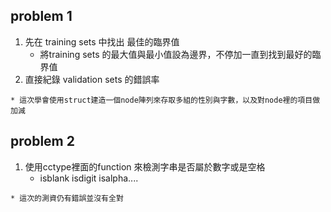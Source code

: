 ## problem 1
  1. 先在 training sets 中找出 最佳的臨界值 
      * 將training sets 的最大值與最小值設為邊界，不停加一直到找到最好的臨界值
  2. 直接紀錄 validation sets 的錯誤率
  
    * 這次學會使用struct建造一個node陣列來存取多組的性別與字數，以及對node裡的項目做加減

## problem 2
  1. 使用cctype裡面的function 來檢測字串是否屬於數字或是空格
        * isblank isdigit isalpha....
      
    * 這次的測資仍有錯誤並沒有全對 

